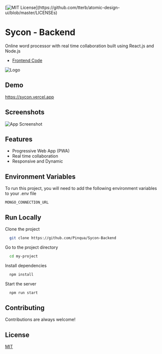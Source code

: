 [![MIT License](https://img.shields.io/apm/l/atomic-design-ui.svg?)](https://github.com/tterb/atomic-design-ui/blob/master/LICENSEs)

# Sycon - Backend

Online word processor with real time collaboration built using React.js and Node.js


 - [Frontend Code](https://github.com/Pinqua/Sycon-Frontend)
 
![Logo](https://sycon.vercel.app/favicons/apple-touch-icon.png)

    
## Demo

https://sycon.vercel.app
  
## Screenshots

![App Screenshot](https://i.ibb.co/zQXcx6J/sycon.gif)

  
## Features

- Progressive Web App (PWA)
- Real time collaboration
- Responsive and Dynamic


## Environment Variables

To run this project, you will need to add the following environment variables to your .env file



`MONGO_CONNECTION_URL`



## Run Locally

Clone the project

```bash
  git clone https://github.com/Pinqua/Sycon-Backend
```

Go to the project directory

```bash
  cd my-project
```

Install dependencies

```bash
  npm install
```

Start the server

```bash
  npm run start
```

  
## Contributing

Contributions are always welcome!
 
## License

[MIT](https://choosealicense.com/licenses/mit/)

  
